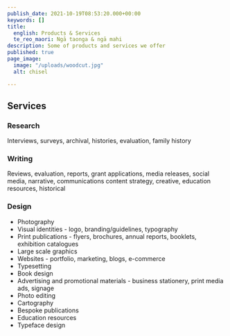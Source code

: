 ```yaml
---
publish_date: 2021-10-19T08:53:20.000+00:00
keywords: []
title:
  english: Products & Services
  te_reo_maori: Ngā taonga & ngā mahi
description: Some of products and services we offer
published: true
page_image:
  image: "/uploads/woodcut.jpg"
  alt: chisel

---
```

## Services

### Research

Interviews, surveys, archival, histories, evaluation, family history

### Writing

Reviews, evaluation, reports, grant applications, media releases, social media, narrative, communications content strategy, creative, education resources, historical

### Design

* Photography
* Visual identities - logo, branding/guidelines, typography
* Print publications - flyers, brochures, annual reports, booklets, exhibition catalogues
* Large scale graphics
* Websites - portfolio, marketing, blogs, e-commerce
* Typesetting
* Book design
* Advertising and promotional materials - business stationery, print media ads, signage
* Photo editing
* Cartography
* Bespoke publications
* Education resources
* Typeface design